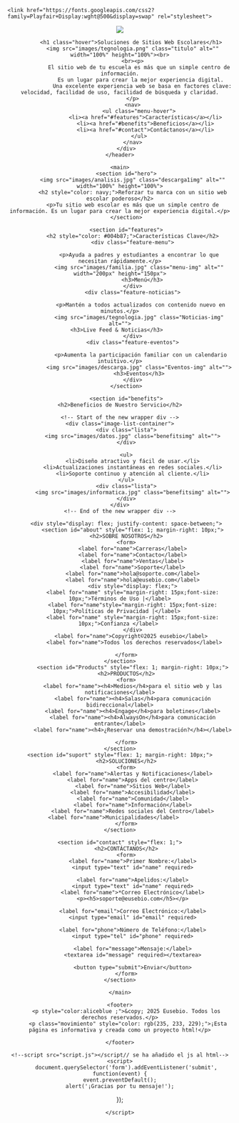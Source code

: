 <!DOCTYPE html>
<html lang="es">
<head>
    <meta charset="UTF-8">
    <meta name="viewport" content="width=device-width, initial-scale=1.0">
    <title>Soluciones de Sitios Web Escolares | Eusebio</title>
    <link rel="stylesheet" href="css/styles.css">

    <link href="https://fonts.googleapis.com/css2?family=Playfair+Display:wght@500&display=swap" rel="stylesheet">
</head>
<body>
    <header>
       <img class="head" src="images/image.png">
        <div class="container">
           
            <h1 class="hover">Soluciones de Sitios Web Escolares</h1> 
            <img src="images/tegnologia.png" class="titulo" alt="" width="100%" height="100%"><br>
            <br><p>
                El sitio web de tu escuela es más que un simple centro de información.
                 Es un lugar para crear la mejor experiencia digital.
                  Una excelente experiencia web se basa en factores clave: velocidad, facilidad de uso, facilidad de búsqueda y claridad.
            </p>
            <nav>
                <ul class="menu-hover">
                    <li><a href="#features">Características</a></li>
                    <li><a href="#benefits">Beneficios</a></li>
                    <li><a href="#contact">Contáctanos</a></li>
                </ul>
            </nav>
        </div>
    </header>

    <main>
        <section id="hero">
            <img src="images/analisis.jpg" class="descarga1img" alt="" width="100%" height="100%">
            <h2 style="color: navy;">Reforzar tu marca con un sitio web escolar poderoso</h2>
            <p>Tu sitio web escolar es más que un simple centro de información. Es un lugar para crear la mejor experiencia digital.</p>
        </section>

        <section id="features">
            <h2 style="color: #004b87;">Características Clave</h2>
            <div class="feature-menu">
              
                <p>Ayuda a padres y estudiantes a encontrar lo que necesitan rápidamente.</p>
                <img src="images/familia.jpg" class="menu-img" alt="" width="200px" height="150px">
                  <h3>Menú</h3>
            </div>
            <div class="feature-noticias">
               
                 <p>Mantén a todos actualizados con contenido nuevo en minutos.</p>
                <img src="images/tegnologia.jpg" class="Noticias-img" alt="">
                 <h3>Live Feed & Noticias</h3>               
            </div>
            <div class="feature-eventos">
               
                 <p>Aumenta la participación familiar con un calendario intuitivo.</p>
                <img src="images/descarga.jpg" class="Eventos-img" alt="">
                <h3>Eventos</h3>
            </div>
        </section>

        <section id="benefits">
    <h2>Beneficios de Nuestro Servicio</h2>
    
    <!-- Start of the new wrapper div -->
    <div class="image-list-container">
        <div class="lista">
            <img src="images/datos.jpg" class="benefitsimg" alt="">
        </div>
        
        <ul>
            <li>Diseño atractivo y fácil de usar.</li>
            <li>Actualizaciones instantáneas en redes sociales.</li>
            <li>Soporte continuo y atención al cliente.</li>
        </ul>
        <div class="lista">
            <img src="images/informatica.jpg" class="benefitsimg" alt="">
        </div>
    </div>
    <!-- End of the new wrapper div -->
    
</section>


        <div style="display: flex; justify-content: space-between;">
            <section id="about" style="flex: 1; margin-right: 10px;">
        <h2>SOBRE NOSOTROS</h2>
        <form>
            <label for="name">Carreras</label>
            <label for="name">Contacto</label>
            <label for="name">Ventas</label>
            <label for="name">Soporte</label>
            <label for="name">hola@soporte.com</label>
            <label for="name">hola@eusebio.com</label>
            <div style="display: flex;">
            <label for="name" style="margin-right: 15px;font-size: 10px;">Términos de Uso |</label>
            <label for="name"style="margin-right: 15px;font-size: 10px;">Políticas de Privacidad |</label>  
            <label for="name" style="margin-right: 15px;font-size: 10px;">Confianza </label> 
             </div> 
            <label for="name">Copyright©2025 eusebio</label> 
             <label for="name">Todos los derechos reservados</label>
                  
        </form>
    </section>
            <section id="Products" style="flex: 1; margin-right: 10px;">
        <h2>PRODUCTOS</h2>
        <form>
            <label for="name"><h4>Medios</h4>para el sitio web y las notificaciones</label>
            <label for="name"><h4>Salas</h4>para comunicación bidireccional</label>
            <label for="name"><h4>Engage</h4>para boletines</label>
            <label for="name"><h4>AlwaysOn</h4>para comunicación entrante</label>
            <label for="name"><h4>¿Reservar una demostración?</h4></label>
            
        </form>
    </section>
    <section id="suport" style="flex: 1; margin-right: 10px;">
        <h2>SOLUCIONES</h2>
        <form>
            <label for="name">Alertas y Notificaciones</label>
            <label for="name">Apps del centro</label>
            <label for="name">Sitios Web</label>
            <label for="name">Accesibilidad</label>
            <label for="name">Comunidad</label>
            <label for="name">Información</label>
            <label for="name">Redes sociales del Centro</label>
            <label for="name">Municipalidades</label>            
        </form>
    </section>

    <section id="contact" style="flex: 1;">
        <h2>CONTÁCTANOS</h2>
        <form>
            <label for="name">Primer Nombre:</label>
            <input type="text" id="name" required>

            <label for="name">Apelidos:</label>
            <input type="text" id="name" required>
            <label for="name">*Correo Electrónico</label>
            <p><h5>soporte@eusebio.com</h5></p>

            <label for="email">Correo Electrónico:</label>
            <input type="email" id="email" required>

            <label for="phone">Número de Teléfono:</label>
            <input type="tel" id="phone" required>
            
            <label for="message">Mensaje:</label>
            <textarea id="message" required></textarea>
            
            <button type="submit">Enviar</button>
        </form>
    </section>
</div>

    </main>

    <footer>
        <p style="color:aliceblue ;">&copy; 2025 Eusebio. Todos los derechos reservados.</p>
         <p class="movimiento" style="color: rgb(235, 233, 229);">¡Esta página es informativa y creada como un proyecto html!</p>

    </footer>

    <!--script src="script.js"></script// se ha añadido el js al html-->
    <script>
        document.querySelector('form').addEventListener('submit', function(event) {
    event.preventDefault();
    alert('¡Gracias por tu mensaje!');
});

    </script>
</body>
</html>

